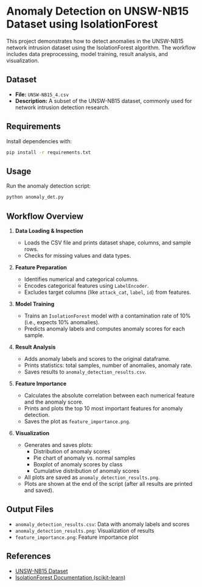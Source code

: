 # Anomaly Detection on UNSW-NB15 Dataset using IsolationForest

This project demonstrates how to detect anomalies in the UNSW-NB15 network intrusion dataset using the IsolationForest algorithm. The workflow includes data preprocessing, model training, result analysis, and visualization.

## Dataset
- **File:** `UNSW-NB15_4.csv`
- **Description:** A subset of the UNSW-NB15 dataset, commonly used for network intrusion detection research.

## Requirements
Install dependencies with:
```bash
pip install -r requirements.txt
```

## Usage
Run the anomaly detection script:
```bash
python anomaly_det.py
```

## Workflow Overview
1. **Data Loading & Inspection**
   - Loads the CSV file and prints dataset shape, columns, and sample rows.
   - Checks for missing values and data types.

2. **Feature Preparation**
   - Identifies numerical and categorical columns.
   - Encodes categorical features using `LabelEncoder`.
   - Excludes target columns (like `attack_cat`, `label`, `id`) from features.

3. **Model Training**
   - Trains an `IsolationForest` model with a contamination rate of 10% (i.e., expects 10% anomalies).
   - Predicts anomaly labels and computes anomaly scores for each sample.

4. **Result Analysis**
   - Adds anomaly labels and scores to the original dataframe.
   - Prints statistics: total samples, number of anomalies, anomaly rate.
   - Saves results to `anomaly_detection_results.csv`.

5. **Feature Importance**
   - Calculates the absolute correlation between each numerical feature and the anomaly score.
   - Prints and plots the top 10 most important features for anomaly detection.
   - Saves the plot as `feature_importance.png`.

6. **Visualization**
   - Generates and saves plots:
     - Distribution of anomaly scores
     - Pie chart of anomaly vs. normal samples
     - Boxplot of anomaly scores by class
     - Cumulative distribution of anomaly scores
   - All plots are saved as `anomaly_detection_results.png`.
   - Plots are shown at the end of the script (after all results are printed and saved).

## Output Files
- `anomaly_detection_results.csv`: Data with anomaly labels and scores
- `anomaly_detection_results.png`: Visualization of results
- `feature_importance.png`: Feature importance plot

## References
- [UNSW-NB15 Dataset](https://research.unsw.edu.au/projects/unsw-nb15-dataset)
- [IsolationForest Documentation (scikit-learn)](https://scikit-learn.org/stable/modules/generated/sklearn.ensemble.IsolationForest.html) 
